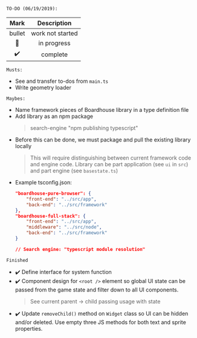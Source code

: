 ``TO-DO (06/19/2019):``

|   Mark  | Description |
|:-------:|:---------:|
| bullet | work not started |
| :runner:| in progress  |
| :heavy_check_mark: | complete |

``Musts:``

* See and transfer to-dos from ``main.ts``
* Write geometry loader

``Maybes:``
* Name framework pieces of Boardhouse library in a type definition file
* Add library as an npm package
    > search-engine "npm publishing typescript"
* Before this can be done, we must package and pull the existing library locally
    > This will require distinguishing between current framework code and engine code. Library can be part application (see ``ui`` in ``src``) and part engine (see ``basestate.ts``)
* Example tsconfig.json:
    ```json
    "boardhouse-pure-browser": {
        "front-end": "../src/app",
        "back-end": "../src/framework"
    },
    "boardhouse-full-stack": {
        "front-end": "../src/app",
        "middleware": "../src/node",
        "back-end": "../src/framework"
    }

    // Search engine: "typescript module resolution"
``Finished``
* :heavy_check_mark: Define interface for system function
* :heavy_check_mark: Component design for ``<root />`` element so global UI state can be passed from the game state and filter down to all UI components.
    > See current parent -> child passing usage with state
* :heavy_check_mark: Update ``removeChild()`` method on ``Widget`` class so UI can be hidden and/or deleted. Use empty three JS methods for both text and sprite properties.
